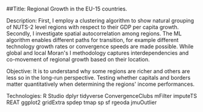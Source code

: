 ##Title: Regional Growth in the EU-15 countries.

Description: First, I employ a clustering algorithm to show natural grouping of NUTS-2 level regions with respect to their GDP per capita growth. 
Secondly, I investigate spatial autocorrelation among regions. The ML algorithm enables different paths for transition, for example different technology 
growth rates or convergence speeds are made possible. While global and local Moran's I methodology captures interdependencies and co-movement of regional 
growth based on their location. 

Objective: It is to understand why some regions are richer and others are less so in the long-run perspective. Testing whether capitals and borders matter 
quantitatively when determining the regions' income performances.

Technologies: R Studio
dplyr
tidyverse
ConvergenceClubs
mFilter
imputeTS
REAT
ggplot2
gridExtra
spdep
tmap
sp
sf
rgeoda
jmuOutlier
  
 
